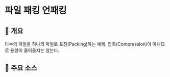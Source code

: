 # 파일 패킹 언패킹
## 📢 개요

 다수의 파일을 하나의 파일로 포장(Packing)하는 예제. 압축(Compression)이 아니므로 용량이 줄어들지는 않는다.
 

## 📌 주요 소스
